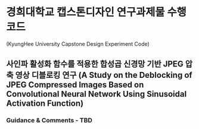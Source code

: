 # 경희대학교 캡스톤디자인 연구과제물 수행 코드
 (KyungHee University Capstone Design Experiment Code)

## 사인파 활성화 함수를 적용한 합성곱 신경망 기반 JPEG 압축 영상 디블로킹 연구 (A Study on the Deblocking of JPEG Compressed Images Based on Convolutional Neural Network Using Sinusoidal Activation Function)

### Guidance & Comments - TBD
